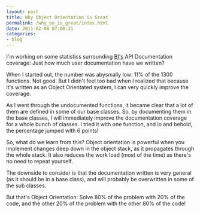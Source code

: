 ```yaml
---
layout: post
title: Why Object Orientation is Great
permalink: /why_oo_is_great/index.html
date: 2011-02-08 07:00:21
categories:
- blog
---
```


I'm working on some statistics surrounding [BI's][1] API Documentation coverage: Just how much user documentation have we written?

When I started out, the number was abysmally low: 11% of the 1300 functions. Not good. But I didn't feel too bad when I realized that because it's written as an Object Orientated system, I can very quickly improve the coverage.<!--break-->

As I went through the undocumented functions, it became clear that a lot of them are defined in some of our base classes. So, by documenting them in the base classes, I will immediately improve the documentation coverage for a whole bunch of classes. I tried it with one function, and lo and behold, the percentage jumped with 6 points!

So, what do we learn from this? Object orientation is powerful when you implement changes deep down in the object stack, as it propagates through the whole stack. It also reduces the work load (most of the time) as there's no need to repeat yourself.

The downside to consider is that the documentation written is very general (as it should be in a base class), and will probably be overwritten in some of the sub classes.

But that's Object Orientation: Solve 80% of the problem with 20% of the code, and the other 20% of the problem with the other 80% of the code!

  [1]: http://www.brandedinternet.co.za
